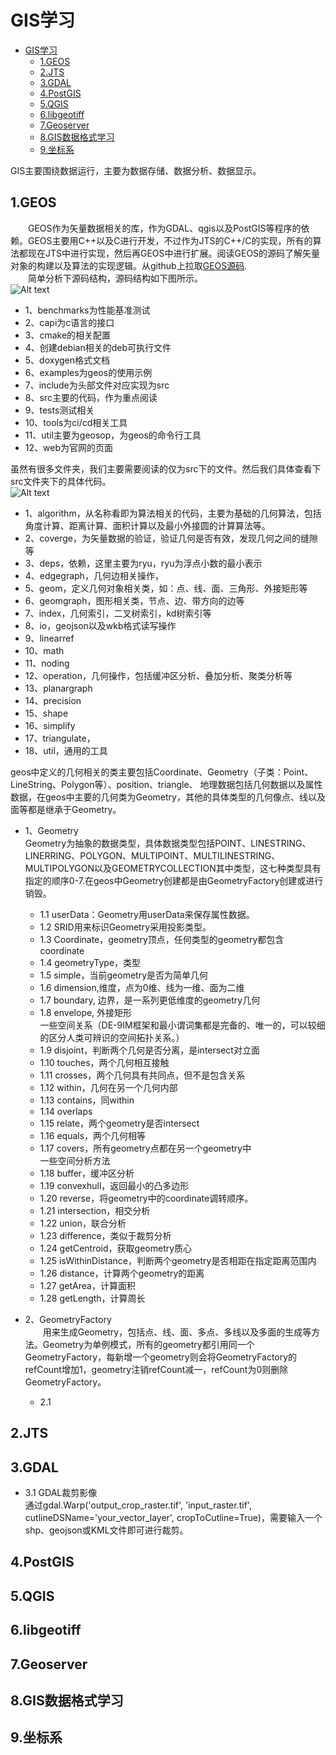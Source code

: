 # GIS学习

- [GIS学习](#gis学习)
  - [1.GEOS](#1geos)
  - [2.JTS](#2jts)
  - [3.GDAL](#3gdal)
  - [4.PostGIS](#4postgis)
  - [5.QGIS](#5qgis)
  - [6.libgeotiff](#6libgeotiff)
  - [7.Geoserver](#7geoserver)
  - [8.GIS数据格式学习](#8gis数据格式学习)
  - [9.坐标系](#9坐标系)

GIS主要围绕数据运行，主要为数据存储、数据分析、数据显示。

## 1.GEOS
&emsp;&emsp;GEOS作为矢量数据相关的库，作为GDAL、qgis以及PostGIS等程序的依赖。GEOS主要用C++以及C进行开发，不过作为JTS的C++/C的实现，所有的算法都现在JTS中进行实现，然后再GEOS中进行扩展。阅读GEOS的源码了解矢量对象的构建以及算法的实现逻辑。从github上拉取[GEOS源码](https://github.com/libgeos/geos/ 'GEOS').   
&emsp;&emsp;简单分析下源码结构，源码结构如下图所示。  
![Alt text](../../assets/GEOS-code.PNG)

- 1、benchmarks为性能基准测试
- 2、capi为c语言的接口
- 3、cmake的相关配置
- 4、创建debian相关的deb可执行文件
- 5、doxygen格式文档
- 6、examples为geos的使用示例
- 7、include为头部文件对应实现为src
- 8、src主要的代码，作为重点阅读
- 9、tests测试相关
- 10、tools为ci/cd相关工具
- 11、util主要为geosop，为geos的命令行工具
- 12、web为官网的页面

虽然有很多文件夹，我们主要需要阅读的仅为src下的文件。然后我们具体查看下src文件夹下的具体代码。  
![Alt text](../../assets/GEOS-code-src.PNG)

- 1、algorithm，从名称看即为算法相关的代码，主要为基础的几何算法，包括角度计算、距离计算、面积计算以及最小外接圆的计算算法等。
- 2、coverge，为矢量数据的验证，验证几何是否有效，发现几何之间的缝隙等
- 3、deps，依赖，这里主要为ryu，ryu为浮点小数的最小表示
- 4、edgegraph，几何边相关操作，
- 5、geom，定义几何对象相关类，如：点、线、面、三角形、外接矩形等
- 6、geomgraph，图形相关类，节点、边、带方向的边等
- 7、index，几何索引，二叉树索引，kd树索引等
- 8、io，geojson以及wkb格式读写操作
- 9、linearref
- 10、math
- 11、noding
- 12、operation，几何操作，包括缓冲区分析、叠加分析、聚类分析等
- 13、planargraph
- 14、precision
- 15、shape
- 16、simplify
- 17、triangulate，
- 18、util，通用的工具

geos中定义的几何相关的类主要包括Coordinate、Geometry（子类：Point、LineString、Polygon等）、position、triangle、
地理数据包括几何数据以及属性数据，在geos中主要的几何类为Geometry，其他的具体类型的几何像点、线以及面等都是继承于Geometry。
- 1、Geometry  
Geometry为抽象的数据类型，具体数据类型包括POINT、LINESTRING、LINERRING、POLYGON、MULTIPOINT、MULTILINESTRING、MULTIPOLYGON以及GEOMETRYCOLLECTION其中类型，这七种类型具有指定的顺序0-7.在geos中Geometry创建都是由GeometryFactory创建或进行销毁。
  - 1.1 userData：Geometry用userData来保存属性数据。
  - 1.2 SRID用来标识Geometry采用投影类型。
  - 1.3 Coordinate，geometry顶点，任何类型的geometry都包含coordinate
  - 1.4 geometryType，类型
  - 1.5 simple，当前geometry是否为简单几何
  - 1.6 dimension,维度，点为0维、线为一维、面为二维
  - 1.7 boundary, 边界，是一系列更低维度的geometry几何
  - 1.8 envelope, 外接矩形  
一些空间关系（DE-9IM框架和最小谓词集都是完备的、唯一的，可以较细的区分人类可辨识的空间拓扑关系。）  
  - 1.9 disjoint，判断两个几何是否分离，是intersect对立面
  - 1.10 touches，两个几何相互接触
  - 1.11 crosses，两个几何具有共同点，但不是包含关系
  - 1.12 within，几何在另一个几何内部
  - 1.13 contains，同within
  - 1.14 overlaps
  - 1.15 relate，两个geometry是否intersect
  - 1.16 equals，两个几何相等
  - 1.17 covers，所有geometry点都在另一个geometry中  
一些空间分析方法
  - 1.18 buffer，缓冲区分析
  - 1.19 convexhull，返回最小的凸多边形
  - 1.20 reverse，将geometry中的coordinate调转顺序。
  - 1.21 intersection，相交分析
  - 1.22 union，联合分析
  - 1.23 difference，类似于裁剪分析
  - 1.24 getCentroid，获取geometry质心
  - 1.25 isWithinDistance，判断两个geometry是否相距在指定距离范围内
  - 1.26 distance，计算两个geometry的距离
  - 1.27 getArea，计算面积
  - 1.28 getLength，计算周长

- 2、GeometryFactory  
&emsp;&emsp;用来生成Geometry，包括点、线、面、多点、多线以及多面的生成等方法。Geometry为单例模式，所有的geometry都引用同一个GeometryFactory，每新增一个geometry则会将GeometryFactory的refCount增加1，geometry注销refCount减一，refCount为0则删除GeometryFactory。
  - 2.1 
  
## 2.JTS

## 3.GDAL
- 3.1 GDAL裁剪影像  
通过gdal.Warp('output_crop_raster.tif', 'input_raster.tif', cutlineDSName='your_vector_layer', cropToCutline=True)，需要输入一个shp、geojson或KML文件即可进行裁剪。

## 4.PostGIS

## 5.QGIS

## 6.libgeotiff

## 7.Geoserver

## 8.GIS数据格式学习

## 9.坐标系